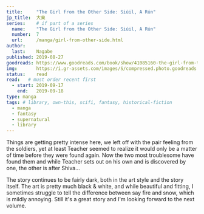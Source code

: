 ```yaml
---
title:     "The Girl from the Other Side: Siúil, A Rún"
jp_title:  大奥
series:    # if part of a series
  name:    "The Girl from the Other Side: Siúil, A Rún"
  number:  7
  url:     /manga/girl-from-other-side.html
author:   
  last:    Nagabe
published: 2019-08-27 
goodreads: https://www.goodreads.com/book/show/41085160-the-girl-from-the-other-side
img:       https://i.gr-assets.com/images/S/compressed.photo.goodreads.com/books/1559759258l/41085160._SX318_.jpg
status:    read
read:   # must order recent first
  - start: 2019-09-17  
    end:   2019-09-18 
type: manga
tags: # library, own-this, scifi, fantasy, historical-fiction
  - manga
  - fantasy
  - supernatural
  - library
---
```


Things are getting pretty intense here, we left off with the pair feeling from the soldiers, yet at least Teacher seemed to realize it would only be a matter of time before they were found again. Now the two most troublesome have found them and while Teacher sets out on his own and is discovered by one, the other is after Shiva...

The story continues to be fairly dark, both in the art style and the story itself. The art is pretty much black & white, and while beautiful and fitting, I sometimes struggle to tell the difference between say fire and snow, which is mildly annoying. Still it's a great story and I'm looking forward to the next volume.